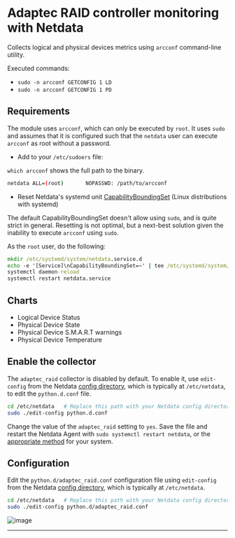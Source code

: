 <!--
title: "Adaptec RAID controller monitoring with Netdata"
custom_edit_url: "https://github.com/netdata/netdata/edit/master/collectors/python.d.plugin/adaptec_raid/README.md"
sidebar_label: "Adaptec RAID"
learn_status: "Published"
learn_topic_type: "References"
learn_rel_path: "Collectors References/Hardware"
-->

# Adaptec RAID controller monitoring with Netdata

Collects logical and physical devices metrics using `arcconf` command-line utility.

Executed commands:

- `sudo -n arcconf GETCONFIG 1 LD`
- `sudo -n arcconf GETCONFIG 1 PD`

## Requirements

The module uses `arcconf`, which can only be executed by `root`. It uses
`sudo` and assumes that it is configured such that the `netdata` user can execute `arcconf` as root without a password.

-  Add to your `/etc/sudoers` file:

`which arcconf` shows the full path to the binary.

```bash
netdata ALL=(root)       NOPASSWD: /path/to/arcconf
```

- Reset Netdata's systemd
  unit [CapabilityBoundingSet](https://www.freedesktop.org/software/systemd/man/systemd.exec.html#Capabilities) (Linux
  distributions with systemd)

The default CapabilityBoundingSet doesn't allow using `sudo`, and is quite strict in general. Resetting is not optimal, but a next-best solution given the inability to execute `arcconf` using `sudo`.


As the `root` user, do the following:

```cmd
mkdir /etc/systemd/system/netdata.service.d
echo -e '[Service]\nCapabilityBoundingSet=~' | tee /etc/systemd/system/netdata.service.d/unset-capability-bounding-set.conf
systemctl daemon-reload
systemctl restart netdata.service
```

## Charts

- Logical Device Status
- Physical Device State
- Physical Device S.M.A.R.T warnings
- Physical Device Temperature

## Enable the collector

The `adaptec_raid` collector is disabled by default. To enable it, use `edit-config` from the
Netdata [config directory](/docs/configure/nodes.md), which is typically at `/etc/netdata`, to edit the `python.d.conf`
file.

```bash
cd /etc/netdata   # Replace this path with your Netdata config directory, if different
sudo ./edit-config python.d.conf
```

Change the value of the `adaptec_raid` setting to `yes`. Save the file and restart the Netdata Agent with `sudo
systemctl restart netdata`, or the [appropriate method](/docs/configure/start-stop-restart.md) for your system.

## Configuration

Edit the `python.d/adaptec_raid.conf` configuration file using `edit-config` from the
Netdata [config directory](/docs/configure/nodes.md), which is typically at `/etc/netdata`.

```bash
cd /etc/netdata   # Replace this path with your Netdata config directory, if different
sudo ./edit-config python.d/adaptec_raid.conf
```

![image](https://user-images.githubusercontent.com/22274335/47278133-6d306680-d601-11e8-87c2-cc9c0f42d686.png)

---


